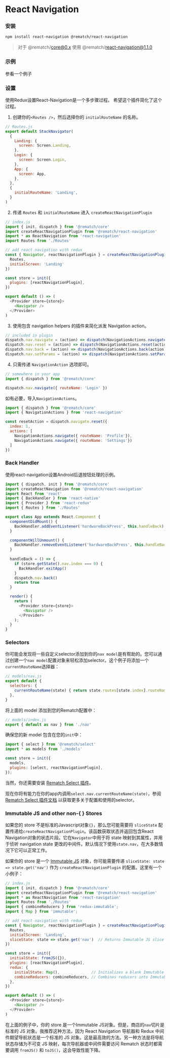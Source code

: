 # React Navigation

### 安装

```bash
npm install react-navigation @rematch/react-navigation
```

> 对于  @rematch/core@0.x  使用  @rematch/react-navigation@1.1.0

### 示例

参看一个例子

### 设置

使用Redux设置React-Navigation是一个多步骤过程。 希望这个插件简化了这个过程。

1. 创建你的`<Routes />`，然后选择你的 `initialRouteName` 的名称。

```javascript
// Routes.js
export default StackNavigator(
  {
    Landing: {
      screen: Screen.Landing,
    },
    Login: {
      screen: Screen.Login,
    },
    App: {
      screen: App,
    },
  },
  {
    initialRouteName: 'Landing',
  }
)
```

2.  传递 `Routes` 和 `initialRouteName` 进入 `createReactNavigationPlugin`

```javascript
// index.js
import { init, dispatch } from '@rematch/core'
import createReactNavigationPlugin from '@rematch/react-navigation'
import * as ReactNavigation from 'react-navigation'
import Routes from './Routes'

// add react navigation with redux
const { Navigator, reactNavigationPlugin } = createReactNavigationPlugin({
  Routes,
  initialScreen: 'Landing'
})

const store = init({
  plugins: [reactNavigationPlugin],
})

export default () => (
  <Provider store={store}>
    <Navigator />
  </Provider>
)
```

3. 使用包含 navigation helpers 的插件来简化派发 Navigation action。

```javascript
// included in plugin
dispatch.nav.navigate = (action) => dispatch(NavigationActions.navigate(action))
dispatch.nav.reset = (action) => dispatch(NavigationActions.reset(action))
dispatch.nav.back = (action) => dispatch(NavigationActions.back(action))
dispatch.nav.setParams = (action) => dispatch(NavigationActions.setParams(action))
```

4. 只需传递 `NavigationAction` 选项即可。

```javascript
// somewhere in your app
import { dispatch } from '@rematch/core'

dispatch.nav.navigate({ routeName: 'Login' })
```

如有必要，导入`NavigationActions`。

```javascript
import { dispatch } from '@rematch/core'
import { NavigationActions } from 'react-navigation'

const resetAction = dispatch.navigate.reset({
  index: 1,
  actions: [
    NavigationActions.navigate({ routeName: 'Profile'}),
    NavigationActions.navigate({ routeName: 'Settings'})
  ]
})
```

### Back Handler

使用react-navigation设置Android后退按钮处理的示例。

```javascript
import { dispatch, init } from '@rematch/core'
import createReactNavigation from '@rematch/react-navigation'
import React from 'react'
import { BackHandler } from 'react-native'
import { Provider } from 'react-redux'
import { Routes } from './Routes'

export class App extends React.Component {
  componentDidMount() {
    BackHandler.addEventListener('hardwareBackPress', this.handleBack)
  }

  componentWillUnmount() {
    BackHandler.removeEventListener('hardwareBackPress', this.handleBack)
  }
  
  handleBack = () => {
    if (store.getState().nav.index === 0) {
      BackHandler.exitApp()
    }
    dispatch.nav.back()
    return true
  }

  render() {
    return (
      <Provider store={store}>
        <Navigator />
      </Provider>
    );
  }
}
```

### Selectors

你可能会发现将一些自定义selector添加到你的`nav model`是有帮助的。您可以通过创建一个`nav model`配置对象来轻松添加selector。这个例子将添加一个`currentRouteName`选择器：

```javascript
// models/nav.js
export default {
  selectors: {
    currentRouteName(state) { return state.routes[state.index].routeName; },
  },
}
```

将上面的 model 添加到您的Rematch配置中：

```javascript
// models/index.js
export { default as nav } from './nav'
```

确保您的新 model 包含在您的`init`中：

```javascript
import { select } from '@rematch/select'
import * as models from './models'

const store = init({
  models,
  plugins: [select, reactNavigationPlugin],
});
```

当然，你还需要安装 [Rematch Select 插件](https://github.com/rematch/rematch/blob/master/plugins/select/README.md)。

现在你将有能力在你的app内调用`select.nav.currentRouteName(state)`，参阅 [Rematch Select 插件文档](https://github.com/rematch/rematch/blob/master/plugins/select/README.md) 以获取更多关于配置和使用的selector。

### Immutable JS and other non-{ } Stores

如果您的 store 不是标准的Javascript对象`{}`，那么您可能需要将 `sliceState` 配置传递给`createReactNavigationPlugin`。该函数获取状态并返回包含React Navigation对象的状态片段。它在`Navigator`中用于将 state 映射到其属性，并用于侦听 navigation state 更改的中间件。默认情况下使用`state.nav`，在大多数情况下它可以正常工作。

如果你的 store 是一个 [Immutable JS](https://facebook.github.io/immutable-js/) 对象，你可能需要传递 `sliceState: state => state.get('nav')` 作为 `createReactNavigationPlugin` 的配置。这里有一个小例子：

```javascript
// index.js
import { init, dispatch } from '@rematch/core'
import createReactNavigationPlugin from '@rematch/react-navigation'
import * as ReactNavigation from 'react-navigation'
import Routes from './Routes'
import { combineReducers } from 'redux-immutable';
import { Map } from 'immutable';

// add react navigation with redux
const { Navigator, reactNavigationPlugin } = createReactNavigationPlugin({
  Routes,
  initialScreen: 'Landing',
  sliceState: state => state.get('nav')  // Returns Immutable JS slice
})

const store = init({
  initialState: fromJS({}),
  plugins: [reactNavigationPlugin],
  redux: {
    initialState: Map(),              // Initializes a blank Immutable JS Map
    combineReducers: combineReducers, // Combines reducers into Immutable JS collection
  },
})

export default () => (
  <Provider store={store}>
    <Navigator />
  </Provider>
)
```

在上面的例子中，你的 store 是一个Immutable JS对象。但是，商店的`nav`切片是标准的 JS 对象。我推荐这种方法，因为 React Navigation 导航器和 Redux 中间件期望导航状态是一个标准的 JS 对象。这是最高效的方法。另一种方法是将导航状态存储为不可变 JS 映射，每次导航器或中间件需要访问 Rematch 状态时都需要调用 `fromJS()` 和 `toJS()`，这会导致性能下降。



